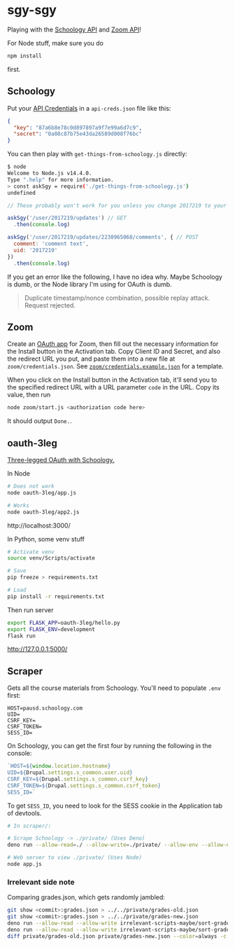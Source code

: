 # sgy-sgy

Playing with the [Schoology API](https://developers.schoology.com/api-documentation/rest-api-v1) and [Zoom API](https://marketplace.zoom.us/docs/api-reference/zoom-api)!

For Node stuff, make sure you do

```sh
npm install
```

first.

## Schoology

Put your [API Credentials](https://pausd.schoology.com/api) in a `api-creds.json` file like this:

```json
{
  "key": "87a6b8e78c0d897897a9f7e99a6d7c9",
  "secret": "0a08c87b75e43da26589d008f76bc"
}
```

You can then play with `get-things-from-schoology.js` directly:

```bash
$ node
Welcome to Node.js v14.4.0.
Type ".help" for more information.
> const askSgy = require('./get-things-from-schoology.js')
undefined
```

```js
// These probably won't work for you unless you change 2017219 to your user ID.

askSgy('/user/2017219/updates') // GET
  .then(console.log)

askSgy('/user/2017219/updates/2230965068/comments', { // POST
  comment: 'comment text',
  uid: '2017219'
})
  .then(console.log)
```

If you get an error like the following, I have no idea why. Maybe Schoology is dumb, or the Node library I'm using for OAuth is dumb.

> Duplicate timestamp/nonce combination, possible replay attack. Request rejected.

## Zoom

Create an [OAuth app](https://marketplace.zoom.us/develop/create) for Zoom, then
fill out the necessary information for the Install button in the Activation tab.
Copy Client ID and Secret, and also the redirect URL you put, and paste them
into a new file at `zoom/credentials.json`. See
[`zoom/credentials.example.json`](./zoom/credentials.example.json) for a
template.

When you click on the Install button in the Activation tab, it'll send you to the specified redirect URL with a URL parameter `code` in the URL. Copy its value, then run

```sh
node zoom/start.js <authorization code here>
```

It should output `Done.`.

## oauth-3leg

[Three-legged OAuth with Schoology.](https://developers.schoology.com/api-documentation/authentication#toc-item-1)

In Node

```sh
# Does not work
node oauth-3leg/app.js

# Works
node oauth-3leg/app2.js
```

http://localhost:3000/

In Python, some venv stuff

```sh
# Activate venv
source venv/Scripts/activate

# Save
pip freeze > requirements.txt

# Load
pip install -r requirements.txt
```

Then run server

```sh
export FLASK_APP=oauth-3leg/hello.py
export FLASK_ENV=development
flask run
```

http://127.0.0.1:5000/

## Scraper

Gets all the course materials from Schoology. You'll need to populate `.env` first:

```
HOST=pausd.schoology.com
UID=
CSRF_KEY=
CSRF_TOKEN=
SESS_ID=
```

On Schoology, you can get the first four by running the following in the console:

```js
`HOST=${window.location.hostname}
UID=${Drupal.settings.s_common.user.uid}
CSRF_KEY=${Drupal.settings.s_common.csrf_key}
CSRF_TOKEN=${Drupal.settings.s_common.csrf_token}
SESS_ID=`
```

To get `SESS_ID`, you need to look for the SESS<hash> cookie in the Application tab of devtools.

```sh
# In scraper/:

# Scrape Schoology -> ./private/ (Uses Deno)
deno run --allow-read=./ --allow-write=./private/ --allow-env --allow-net index.ts

# Web server to view ./private/ (Uses Node)
node app.js
```

### Irrelevant side note

Comparing grades.json, which gets randomly jambled:

```sh
git show <commit>:grades.json > ../../private/grades-old.json
git show <commit>:grades.json > ../../private/grades-new.json
deno run --allow-read --allow-write irrelevant-scripts-maybe/sort-grades.ts private/grades-old.json
deno run --allow-read --allow-write irrelevant-scripts-maybe/sort-grades.ts private/grades-new.json
diff private/grades-old.json private/grades-new.json --color=always -c | sed -e 's/\t/ /g'
```
